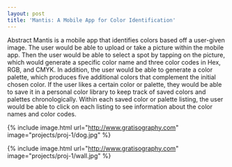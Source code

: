 ```yaml
---
layout: post
title: 'Mantis: A Mobile App for Color Identification'
---
```

Abstract
Mantis is a mobile app that identifies colors based off a user-given image. The user would be able to upload or take a picture within the mobile app. Then the user would be able to select a spot by tapping on the picture, which would generate a specific color name and three color codes in Hex, RGB, and CMYK. In addition, the user would be able to generate a color palette, which produces five additional colors that complement the initial chosen color. If the user likes a certain color or palette, they would be able to save it in a personal color library to keep track of saved colors and palettes chronologically. Within each saved color or palette listing, the user would be able to click on each listing to see information about the color names and color codes.

{% include image.html url="http://www.gratisography.com" image="projects/proj-1/dog.jpg" %}

{% include image.html url="http://www.gratisography.com" image="projects/proj-1/wall.jpg" %}
